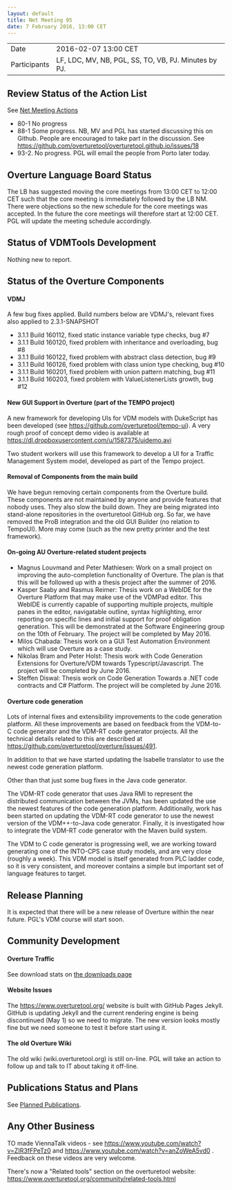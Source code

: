 ```yaml
---
layout: default
title: Net Meeting 95
date: 7 February 2016, 13:00 CET
---
```


<script src="https://code.jquery.com/jquery-1.11.1.min.js">
</script>
<script src="/javascripts/edit.js"></script>
<script>setEditButonNm();</script>

|||
|---|---|
| Date | 2016-02-07 13:00 CET |
| Participants | LF, LDC, MV, NB, PGL, SS, TO, VB, PJ.  Minutes by PJ. |


## Review Status of the Action List

See [Net Meeting Actions](https://github.com/overturetool/overturetool.github.io/issues?q=is%3Aopen+is%3Aissue+label%3A%22action+net-meeting%22)

* 80-1 No progress
* 88-1 Some progress. NB, MV and PGL has started discussing this on Github. People are encouraged to take part in the discussion. See https://github.com/overturetool/overturetool.github.io/issues/18 
* 93-2. No progress. PGL will email the people from Porto later today.


## Overture Language Board Status

The LB has suggested moving the core meetings from 13:00 CET to 12:00 CET such that the core meeting is immediately followed by the LB NM. There were objections so the new schedule for the core meetings was accepted. In the future the core meetings will therefore start at 12:00 CET. PGL will update the meeting schedule accordingly.


## Status of VDMTools Development

Nothing new to report.


##  Status of the Overture Components

#### VDMJ
A few bug fixes applied. Build numbers below are VDMJ's, relevant fixes also applied to 2.3.1-SNAPSHOT

* 3.1.1 Build 160112, fixed static instance variable type checks, bug #7
* 3.1.1 Build 160120, fixed problem with inheritance and overloading, bug #8
* 3.1.1 Build 160122, fixed problem with abstract class detection, bug #9
* 3.1.1 Build 160126, fixed problem with class union type checking, bug #10
* 3.1.1 Build 160201, fixed problem with union pattern matching, bug #11
* 3.1.1 Build 160203, fixed problem with ValueListenerLists growth, bug #12

#### New GUI Support in Overture (part of the TEMPO project)

A new framework for developing UIs for VDM models with DukeScript has been developed (see <https://github.com/overturetool/tempo-ui>). A very rough proof of concept demo video is available at <https://dl.dropboxusercontent.com/u/1587375/uidemo.avi>

Two student workers will use this framework to develop a UI for a Traffic Management System model, developed as part of the Tempo project.

#### Removal of Components from the main build

We have begun removing certain components from the Overture build. These components are not maintained by anyone and provide features that nobody uses. They also slow the build down. They are being migrated into stand-alone repositories in the overturetool GitHub org. So far, we have removed the ProB integration and the old GUI Builder (no relation to TempoUI). More may come (such as the new pretty printer and the test framework).



#### On-going AU Overture-related student projects

* Magnus Louvmand and Peter Mathiesen: Work on a small project on improving the auto-completion functionality of Overture. The plan is that this will be followed up with a thesis project after the summer of 2016.
* Kasper Saaby and Rasmus Reimer: Thesis work on a WebIDE for the Overture Platform that may make use of the VDMPad editor. This WebIDE is currently capable of supporting multiple projects, multiple panes in the editor, navigatable outline, syntax highlighting, error reporting on specific lines and initial support for proof obligation generation. This will be demonstrated at the Software Engineering group on the 10th of February. The project will be completed by May 2016.
* Milos Chabada: Thesis work on a GUI Test Automation Environment which will use Overture as a case study.
* Nikolas Bram and Peter Holst: Thesis work with Code Generation Extensions for Overture/VDM towards Typescript/Javascript. The project will be completed by June 2016.
* Steffen Diswal: Thesis work on Code Generation Towards a .NET code contracts and C# Platform. The project will be completed by June 2016.

#### Overture code generation

Lots of internal fixes and extensibility improvements to the code generation platform. All these improvements are based on feedback from the VDM-to-C code generator and the VDM-RT code generator projects. All the technical details related to this are described at <https://github.com/overturetool/overture/issues/491>.

In addition to that we have started updating the Isabelle translator to use the newest code generation platform.

Other than that just some bug fixes in the Java code generator.

The VDM-RT code generator that uses Java RMI to represent the distributed communication between the JVMs, has been updated the use the newest features of the code generation platform. Additionally, work has been started on updating the VDM-RT code generator to use the newest version of the VDM++-to-Java code generator. Finally, it is investigated how to integrate the VDM-RT code generator with the Maven build system.

The VDM to C code generator is progressing well, we are working toward generating one of the INTO-CPS case study models, and are very close (roughly a week).  This VDM model is itself generated from PLC ladder code, so it is very consistent, and moreover contains a simple but important set of language features to target.

##  Release Planning

It is expected that there will be a new release of Overture within the near future. PGL's VDM course will start soon.

##  Community Development

#### Overture Traffic

See download stats on [the downloads page](https://www.overturetool.org/download/)

#### Website Issues

The https://www.overturetool.org/ website is built with GitHub Pages Jekyll. GitHub is updating Jekyll and the current rendering engine is being discontinued (May 1) so we need to migrate. The new version looks mostly fine but we need someone to test it before start using it.

#### The old Overture Wiki

 The old wiki (wiki.overturetool.org) is still on-line. PGL will take an action to follow up and talk to IT about taking it off-line.

##  Publications Status and Plans

See [Planned Publications](https://www.overturetool.org/publications/PlannedPublications.html).

##  Any Other Business

TO made ViennaTalk videos - see https://www.youtube.com/watch?v=ZIR3fFPeTz0 and https://www.youtube.com/watch?v=anZoWeA5vd0 . Feedback on these videos are very welcome.

There's now a "Related tools" section on the overturetool website: https://www.overturetool.org/community/related-tools.html 

<div id="edit_page_div"></div>

